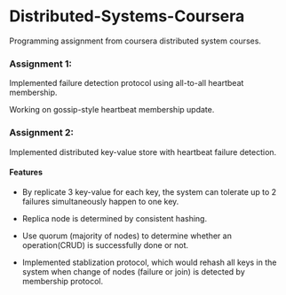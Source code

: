 # Distributed-Systems-Coursera
Programming assignment from coursera distributed system courses.

### Assignment 1:

Implemented failure detection protocol using all-to-all heartbeat membership.

Working on gossip-style heartbeat membership update.

### Assignment 2:

Implemented distributed key-value store with heartbeat failure detection.

#### Features
- By replicate 3 key-value for each key, the system can tolerate up to 2 failures simultaneously happen to one key.

- Replica node is determined by consistent hashing.

- Use quorum (majority of nodes) to determine whether an operation(CRUD) is successfully done or not.

- Implemented stablization protocol, which would rehash all keys in the system when change of nodes (failure or join) is detected by membership protocol.
